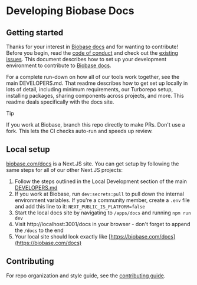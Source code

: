 # Developing Biobase Docs

## Getting started

Thanks for your interest in [Biobase docs](https://biobase.com/docs) and for wanting to contribute! Before you begin, read the
[code of conduct](https://github.com/biobase/.github/blob/main/CODE_OF_CONDUCT.md) and check out the
[existing issues](https://github.com/biobase-ai/biobase/issues).
This document describes how to set up your development environment to contribute to [Biobase docs](https://biobase.com/docs).

For a complete run-down on how all of our tools work together, see the main DEVELOPERS.md. That readme describes how to get set up locally in lots of detail, including minimum requirements, our Turborepo setup, installing packages, sharing components across projects, and more. This readme deals specifically with the docs site.

> [!TIP]
> If you work at Biobase, branch this repo directly to make PRs. Don't use a fork. This lets the CI checks auto-run and speeds up review.

## Local setup

[biobase.com/docs](https://biobase.com/docs) is a Next.JS site. You can get setup by following the same steps for all of our other Next.JS projects:

1. Follow the steps outlined in the Local Development section of the main [DEVELOPERS.md](https://github.com/biobase-ai/biobase/blob/master/DEVELOPERS.md)
2. If you work at Biobase, run `dev:secrets:pull` to pull down the internal environment variables. If you're a community member, create a `.env` file and add this line to it: `NEXT_PUBLIC_IS_PLATFORM=false`
3. Start the local docs site by navigating to `/apps/docs` and running `npm run dev`
4. Visit http://localhost:3001/docs in your browser - don't forget to append the `/docs` to the end
5. Your local site should look exactly like [https://biobase.com/docs](https://biobase.com/docs)

## Contributing

For repo organization and style guide, see the [contributing guide](https://github.com/biobase-ai/biobase/blob/master/apps/docs/CONTRIBUTING.md).
